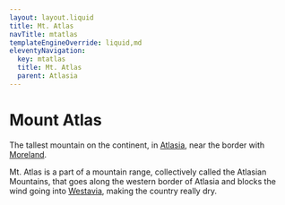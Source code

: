 ```yaml
---
layout: layout.liquid
title: Mt. Atlas
navTitle: mtatlas
templateEngineOverride: liquid,md
eleventyNavigation:
  key: mtatlas
  title: Mt. Atlas
  parent: Atlasia
---
```


# Mount Atlas

The tallest mountain on the continent, in [Atlasia](/world/atlasia/), near the border with [Moreland](/world/moreland/).

Mt. Atlas is a part of a mountain range, collectively called the Atlasian Mountains, that goes along the western border of Atlasia and blocks the wind going into [Westavia](/world/westavia/), making the country really dry.
